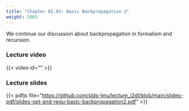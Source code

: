 ```yaml
---
title: "Chapter 02.03: Basic Backpropagation 2"
weight: 2003
---
```

We continue our discussion about backpropagation in formalism and recursion.

<!--more-->

### Lecture video

{{< video id="" >}}

### Lecture slides

{{< pdfjs file="https://github.com/slds-lmu/lecture_i2dl/blob/main/slides-pdf/slides-opt-and-regu-basic-backpropagation2.pdf" >}}




